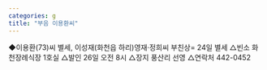```yaml
---
categories: g
title: "부음 이용환씨"
---
```

◆이용환(73)씨 별세, 이성재(화천읍 하리)영재·정희씨 부친상= 24일 별세 △빈소 화천장례식장 1호실 △발인 26일 오전 8시 △장지 풍산리 선영 △연락처 442-0452